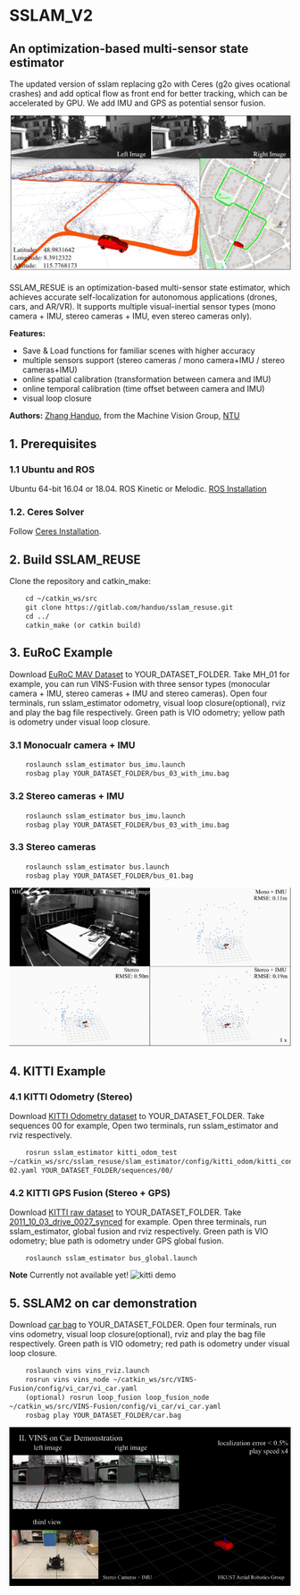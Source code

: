 # SSLAM_V2
## An optimization-based multi-sensor state estimator

The updated version of sslam replacing g2o with Ceres (g2o gives ocational crashes) and add optical flow as front end for better tracking, which can be accelerated by GPU. We add IMU and GPS as potential sensor fusion.

![sslam intro](./support_files/image/kitti.png)

SSLAM_RESUE is an optimization-based multi-sensor state estimator, which achieves accurate self-localization for autonomous applications (drones, cars, and AR/VR). It supports multiple visual-inertial sensor types (mono camera + IMU, stereo cameras + IMU, even stereo cameras only). 

**Features:**
- Save & Load functions for familiar scenes with higher accuracy
- multiple sensors support (stereo cameras / mono camera+IMU / stereo cameras+IMU)
- online spatial calibration (transformation between camera and IMU)
- online temporal calibration (time offset between camera and IMU)
- visual loop closure

**Authors:** [Zhang Handuo](http://zhanghanduo.github.io), from the Machine Vision Group, [NTU](https://www.ntu.edu.sg/Pages/home.aspx)

## 1. Prerequisites
### 1.1 **Ubuntu** and **ROS**
Ubuntu 64-bit 16.04 or 18.04.
ROS Kinetic or Melodic. [ROS Installation](http://wiki.ros.org/ROS/Installation)

### 1.2. **Ceres Solver**
Follow [Ceres Installation](http://ceres-solver.org/installation.html).


## 2. Build SSLAM_REUSE
Clone the repository and catkin_make:
```
    cd ~/catkin_ws/src
    git clone https://gitlab.com/handuo/sslam_resuse.git
    cd ../
    catkin_make (or catkin build)
```

## 3. EuRoC Example
Download [EuRoC MAV Dataset](http://projects.asl.ethz.ch/datasets/doku.php?id=kmavvisualinertialdatasets) to YOUR_DATASET_FOLDER. Take MH_01 for example, you can run VINS-Fusion with three sensor types (monocular camera + IMU, stereo cameras + IMU and stereo cameras). 
Open four terminals, run sslam_estimator odometry, visual loop closure(optional), rviz and play the bag file respectively. 
Green path is VIO odometry; yellow path is odometry under visual loop closure.

### 3.1 Monocualr camera + IMU

```
    roslaunch sslam_estimator bus_imu.launch
    rosbag play YOUR_DATASET_FOLDER/bus_03_with_imu.bag
```

### 3.2 Stereo cameras + IMU

```
    roslaunch sslam_estimator bus_imu.launch
    rosbag play YOUR_DATASET_FOLDER/bus_03_with_imu.bag
```

### 3.3 Stereo cameras

```
    roslaunch sslam_estimator bus.launch
    rosbag play YOUR_DATASET_FOLDER/bus_01.bag
```
![euroc demo](./support_files/image/euroc.gif)

## 4. KITTI Example
### 4.1 KITTI Odometry (Stereo)
Download [KITTI Odometry dataset](http://www.cvlibs.net/datasets/kitti/eval_odometry.php) to YOUR_DATASET_FOLDER. Take sequences 00 for example,
Open two terminals, run sslam_estimator and rviz respectively. 
```
    rosrun sslam_estimator kitti_odom_test ~/catkin_ws/src/sslam_resuse/slam_estimator/config/kitti_odom/kitti_config00-02.yaml YOUR_DATASET_FOLDER/sequences/00/ 
```
### 4.2 KITTI GPS Fusion (Stereo + GPS)
Download [KITTI raw dataset](http://www.cvlibs.net/datasets/kitti/raw_data.php) to YOUR_DATASET_FOLDER. Take [2011_10_03_drive_0027_synced](https://s3.eu-central-1.amazonaws.com/avg-kitti/raw_data/2011_10_03_drive_0027/2011_10_03_drive_0027_sync.zip) for example.
Open three terminals, run sslam_estimator, global fusion and rviz respectively. 
Green path is VIO odometry; blue path is odometry under GPS global fusion.
```
    roslaunch sslam_estimator bus_global.launch
```
**Note** Currently not available yet!
![kitti demo](support_files/image/kitti.gif)

## 5. SSLAM2 on car demonstration
Download [car bag](https://drive.google.com/open?id=10t9H1u8pMGDOI6Q2w2uezEq5Ib-Z8tLz) to YOUR_DATASET_FOLDER.
Open four terminals, run vins odometry, visual loop closure(optional), rviz and play the bag file respectively. 
Green path is VIO odometry; red path is odometry under visual loop closure.
```
    roslaunch vins vins_rviz.launch
    rosrun vins vins_node ~/catkin_ws/src/VINS-Fusion/config/vi_car/vi_car.yaml 
    (optional) rosrun loop_fusion loop_fusion_node ~/catkin_ws/src/VINS-Fusion/config/vi_car/vi_car.yaml 
    rosbag play YOUR_DATASET_FOLDER/car.bag
```

![car demo](support_files/image/car_gif.gif)


